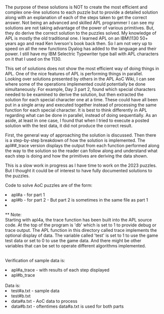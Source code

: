 The purpose of these solutions is NOT to create the most efficient and complex one-line
solutions to each puzzle but to provide a detailed solution along with an explanation of each
of the steps taken to get the correct answer. Not being an advanced and skilled APL programmer
I can see my solutions are not taking advantage of the power of various primitives. But,
they do derive the correct solution to the puzzles solved. My knowledge of APL is mostly
the old traditional one. I learned APL on an IBM\1130 50+ years ago and read Ken Iverson's
book back then. So I am not very up to speed on all the new functions Dyalog has added to 
the language and their power. I still have my IBM Selectric Typewriter type ball with APL
characters on it that I used on the 1130. 

This set of solutions does not show the most efficient way of doing things in APL.
One of the nice features of APL is performing things in parallel. Looking over
solutions presented by others in the APL AoC Wiki, I can see where some of the
operations implemented could potentially be done simultaneously. For example,
Day 3 part 2, found which special characters needed to be examined to derive the
solution, but then extracted the solution for each special character one at a time. 
These could have all been put in a single array and executed together instead of
processing the same function for each special character. It is best to think
differently in APL regarding what can be done in parallel, instead of doing
sequentially. As an aside, at least in one case, I found that when I tried to
execute a posted solution with the test data, it did not produce the correct result.

First, the general way of approaching the solution is discussed. Then there is a
step-by-step breakdown of how the solution is implemented. The apl##_trace version
displays the output from each function performed along the way to the solution
so the reader can follow along and understand what each step is doing and how
the primitives are deriving the data shown.

This is a slow work in progress as I have time to work on the 2023 puzzles. But I thought
it could be of interest to have fully documented solutions to the puzzles. 

Code to solve AoC puzzles are of the form:<br>
<li> apl#a - for part 1
<li> apl#b - for part 2 - But part 2 is sometimes in the same file as part 1<br>

<li>

**  Note:<br>
  Starting with apl4a, the trace function has been built into the APL source
  code. At the top of the program is 'db' which is set to 1 to provide debug
  or trace output. The APL function in this directory called trace implements
  the optional display of data. The variable called 'test' is set to 1 to use
  the game test data or set to 0 to use the game data. And there might be other
  variables that can be set to operate different algorithms implemented. 

<br>Verification of sample data is:
<li>  apl#a_trace - with results of each step displayed
<li>  apl#b_trace
<br><br>Data is:
<li>  test#a.txt - sample data
<li>test#b.txt
<li> data#a.txt - AoC data to process
<li>data#b.txt - oftentimes data#a.txt is used for both parts
</li>
  
